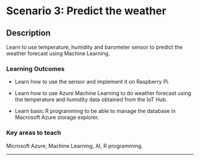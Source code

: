 # **Scenario 3: Predict the weather**

## **Description**

Learn to use temperature, humidity and barometer sensor to predict the weather forecast using Machine Learning.

### **Learning Outcomes**

- Learn how to use the sensor and implement it on Raspberry Pi.

- Learn how to use Azure Machine Learning to do weather forecast using the temperature and humidity data obtained from the IoT Hub.

- Learn basic R programming to be able to manage the database in Macrosoft Azure storage explorer.

### **Key areas to teach**

Microsoft  Azure, Machine Learning, AI, R programming.

-----------------
